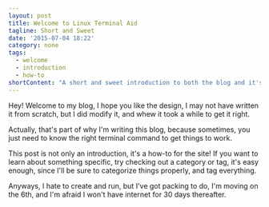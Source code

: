 ```yaml
---
layout: post
title: Welcome to Linux Terminal Aid
tagline: Short and Sweet
date: '2015-07-04 18:22'
category: none
tags:
  - welcome
  - introduction
  - how-to
shortContent: "A short and sweet introduction to both the blog and it's author."
---
```


Hey! Welcome to my blog, I hope you like the design, I may not have written it from scratch, but I did modify it, and whew it took a while to get it right.

Actually, that's part of why I'm writing this blog, because sometimes, you just need to know the right terminal command to get things to work.

This post is not only an introduction, it's a how-to for the site! If you want to learn about something specific, try checking out a category or tag, it's easy enough, since I'll be sure to categorize things properly, and tag everything.

Anyways, I hate to create and run, but I've got packing to do, I'm moving on the 6th, and I'm afraid I won't have internet for 30 days thereafter.
